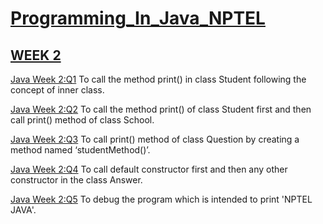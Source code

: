 # [Programming_In_Java_NPTEL](https://github.com/omunite215/NPTEL-Programming-in-Java-Ultimate-Guide)

## [WEEK 2](https://github.com/omunite215/NPTEL-Programming-in-Java-Ultimate-Guide/tree/WEEK-2)

  [Java Week 2:Q1](https://github.com/omunite215/NPTEL-Programming-in-Java-Ultimate-Guide/blob/WEEK-2/Question211.java) To call the method  print() in class Student following the concept of inner class.

   [Java Week 2:Q2](https://github.com/omunite215/NPTEL-Programming-in-Java-Ultimate-Guide/blob/WEEK-2/Question212.java) To call the method  print() of class Student first and then call print() method of class School.

  [Java Week 2:Q3](https://github.com/omunite215/NPTEL-Programming-in-Java-Ultimate-Guide/blob/WEEK-2/Question213.java) To call print() method of class Question by creating a method named ‘studentMethod()’.

  [Java Week 2:Q4](https://github.com/omunite215/NPTEL-Programming-in-Java-Ultimate-Guide/blob/WEEK-2/Question214.java) To call default constructor first and then any other constructor in the class Answer.

  [Java Week 2:Q5](https://github.com/omunite215/NPTEL-Programming-in-Java-Ultimate-Guide/blob/WEEK-2/Question215.java) To debug the program which is intended to print 'NPTEL JAVA'.